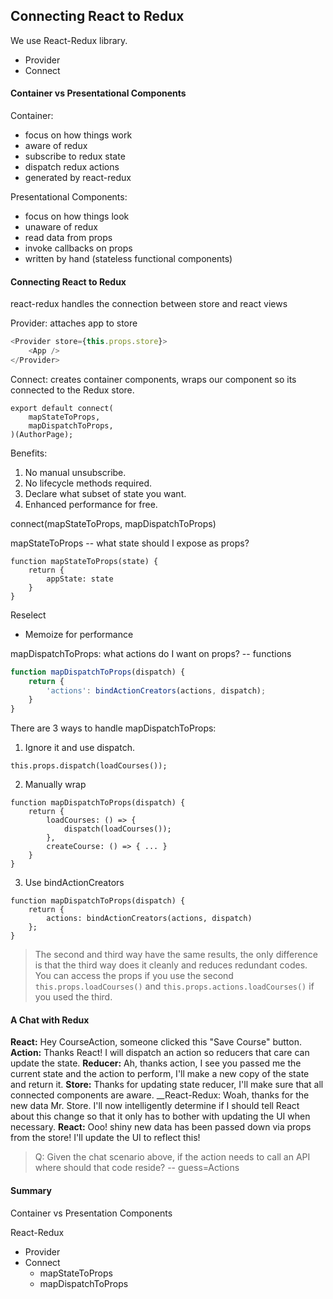Connecting React to Redux
-------------------------

We use React-Redux library.
- Provider
- Connect


#### Container vs Presentational Components

Container: 
- focus on how things work
- aware of redux
- subscribe to redux state
- dispatch redux actions
- generated by react-redux

Presentational Components: 
- focus on how things look
- unaware of redux
- read data from props
- invoke callbacks on props
- written by hand (stateless functional components)


#### Connecting React to Redux

react-redux handles the connection between store and react views

Provider: attaches app to store

```javascript
<Provider store={this.props.store}>
	<App />
</Provider>
```

Connect: creates container components, wraps our component so its connected to the Redux store.

```
export default connect(
	mapStateToProps,
	mapDispatchToProps,
)(AuthorPage);
```

Benefits:
1. No manual unsubscribe.
2. No lifecycle methods required.
3. Declare what subset of state you want.
4. Enhanced performance for free.


connect(mapStateToProps, mapDispatchToProps)

mapStateToProps -- what state should I expose as props?

```
function mapStateToProps(state) {
	return {
		appState: state
	}
}
```

Reselect
- Memoize for performance


mapDispatchToProps: what actions do I want on props? -- functions

```javascript
function mapDispatchToProps(dispatch) {
	return {
		'actions': bindActionCreators(actions, dispatch);
	}
}
```

There are 3 ways to handle mapDispatchToProps:

1. Ignore it and use dispatch.

`this.props.dispatch(loadCourses());`

2. Manually wrap

```
function mapDispatchToProps(dispatch) {
	return {
		loadCourses: () => {
			dispatch(loadCourses());
		},
		createCourse: () => { ... }
	}
}
```

3. Use bindActionCreators

```
function mapDispatchToProps(dispatch) {
	return {
		actions: bindActionCreators(actions, dispatch)
	};
}
```

> The second and third way have the same results, the only difference is that the third way does it cleanly and reduces redundant codes. You can access the props if you use the second `this.props.loadCourses()` and `this.props.actions.loadCourses()` if you used the third.


#### A Chat with Redux

__React:__ Hey CourseAction, someone clicked this "Save Course" button.
__Action:__ Thanks React! I will dispatch an action so reducers that care can update the state.
__Reducer:__ Ah, thanks action, I see you passed me the current state and the action to perform, I'll make a new copy of the state and return it.
__Store:__ Thanks for updating state reducer, I'll make sure that all connected components are aware.
__React-Redux: Woah, thanks for the new data Mr. Store. I'll now intelligently determine if I should tell React about this change so that it only has to bother with updating the UI when necessary.
__React:__ Ooo! shiny new data has been passed down via props from the store! I'll update the UI to reflect this!

> Q: Given the chat scenario above, if the action needs to call an API where should that code reside? -- guess=Actions


#### Summary

Container vs Presentation Components

React-Redux
- Provider
- Connect
	- mapStateToProps
	- mapDispatchToProps







